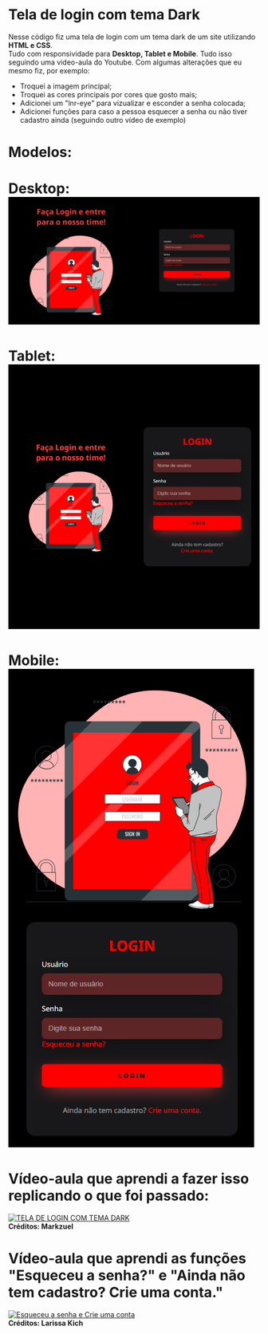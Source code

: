 # Tela de login com tema Dark
Nesse código fiz uma tela de login com um tema dark de um site utilizando **HTML e CSS**.<br>
Tudo com responsividade para **Desktop, Tablet e Mobile**. Tudo isso seguindo uma video-aula do Youtube. Com algumas alterações que eu mesmo fiz, por exemplo:<br>
- Troquei a imagem principal;<br>
- Troquei as cores principais por cores que gosto mais;<br>
- Adicionei um "lnr-eye" para vizualizar e esconder a senha colocada;<br>
- Adicionei funções para caso a pessoa esquecer a senha ou não tiver cadastro ainda (seguindo outro vídeo de exemplo)
# Modelos:
# Desktop:<br>![Preview Desktop](/preview/preview_desktop.png)
# Tablet:<br>![Preview Tablet](/preview/preview_tablet.png)
# Mobile:<br>![Preview Mobile](/preview/preview_mobile.png) 
# Vídeo-aula que aprendi a fazer isso replicando o que foi passado:
[![TELA DE LOGIN COM TEMA DARK](https://i.ytimg.com/vi/69-WfrVBli8/maxresdefault.jpg)](https://youtu.be/69-WfrVBli8)<br>**Créditos: Markzuel**
# Vídeo-aula que aprendi as funções "Esqueceu a senha?" e "Ainda não tem cadastro? Crie uma conta."
[![Esqueceu a senha e Crie uma conta](https://i.ytimg.com/vi/mpBfG3LajVA/hqdefault.jpg)](https://youtu.be/mpBfG3LajVA)<br>**Créditos: Larissa Kich**
